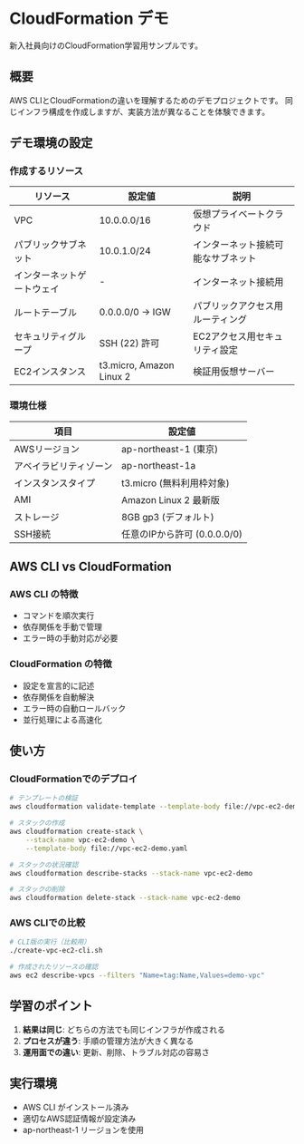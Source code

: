 # CloudFormation デモ

新入社員向けのCloudFormation学習用サンプルです。

## 概要

AWS CLIとCloudFormationの違いを理解するためのデモプロジェクトです。
同じインフラ構成を作成しますが、実装方法が異なることを体験できます。

## デモ環境の設定

### 作成するリソース

| リソース | 設定値 | 説明 |
|---------|--------|------|
| VPC | 10.0.0.0/16 | 仮想プライベートクラウド |
| パブリックサブネット | 10.0.1.0/24 | インターネット接続可能なサブネット |
| インターネットゲートウェイ | - | インターネット接続用 |
| ルートテーブル | 0.0.0.0/0 → IGW | パブリックアクセス用ルーティング |
| セキュリティグループ | SSH (22) 許可 | EC2アクセス用セキュリティ設定 |
| EC2インスタンス | t3.micro, Amazon Linux 2 | 検証用仮想サーバー |

### 環境仕様

| 項目 | 設定値 |
|------|--------|
| AWSリージョン | ap-northeast-1 (東京) |
| アベイラビリティゾーン | ap-northeast-1a |
| インスタンスタイプ | t3.micro (無料利用枠対象) |
| AMI | Amazon Linux 2 最新版 |
| ストレージ | 8GB gp3 (デフォルト) |
| SSH接続 | 任意のIPから許可 (0.0.0.0/0) |

## AWS CLI vs CloudFormation

### AWS CLI の特徴
- コマンドを順次実行
- 依存関係を手動で管理
- エラー時の手動対応が必要

### CloudFormation の特徴  
- 設定を宣言的に記述
- 依存関係を自動解決
- エラー時の自動ロールバック
- 並行処理による高速化

## 使い方

### CloudFormationでのデプロイ
```bash
# テンプレートの検証
aws cloudformation validate-template --template-body file://vpc-ec2-demo.yaml

# スタックの作成
aws cloudformation create-stack \
    --stack-name vpc-ec2-demo \
    --template-body file://vpc-ec2-demo.yaml

# スタックの状況確認
aws cloudformation describe-stacks --stack-name vpc-ec2-demo

# スタックの削除
aws cloudformation delete-stack --stack-name vpc-ec2-demo
```

### AWS CLIでの比較
```bash
# CLI版の実行（比較用）
./create-vpc-ec2-cli.sh

# 作成されたリソースの確認
aws ec2 describe-vpcs --filters "Name=tag:Name,Values=demo-vpc"
```

## 学習のポイント

1. **結果は同じ**: どちらの方法でも同じインフラが作成される
2. **プロセスが違う**: 手順の管理方法が大きく異なる
3. **運用面での違い**: 更新、削除、トラブル対応の容易さ

## 実行環境

- AWS CLI がインストール済み
- 適切なAWS認証情報が設定済み
- ap-northeast-1 リージョンを使用